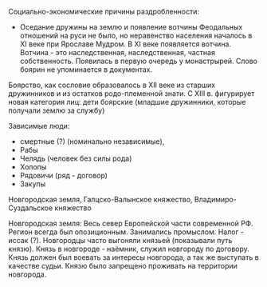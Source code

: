 Социально-экономические причины раздробленности: 
- Оседание дружины на землю и появление вотчины
Феодальных отношений на руси не было, но неравенство населения началось в XI веке при Ярославе Мудром. В XI веке появляется вотчина. 
Вотчина - это наследственная, наследственная, частная собственность. Появилась в первую очередь у монастрырей. 
Слово боярин не упоминается в документах. 

Боярство, как сословие образовалось в XII веке из старших дружинников и из остатков родо-племенной знати.
С XIII в. фигурирует новая категория лиц: дети боярские (младшие дружинники, которые получали землю за службу)

Зависимые люди: 
- смертные (?) (номинально независимые),
- Рабы 
- Челядь (человек без силы рода)
- Холопы
- Рядовичи (ряд - договор)
- Закупы

Новгородская земля, Галцско-Валынское княжество, Владимиро-Суздальское княжество

Новгородская земля:
	Весь север Европейской части современной РФ.  Регион всегда был опозиционным. Занимались промыслом. Налог - иссак (?). Новгородцы часто выгоняли князьей (показывали путь князю). Князь в новгороде - наёмник, служил новгороду по договору. Князь должен был воевать за интересы новгорода, а так же выступать в качестве судьи. Князю было запрещено проживать на территории новгорода.  
